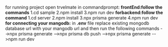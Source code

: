for running project open trvelmate in commandprompt:
**frontEnd:follow the commands**
1.cd sample
2.npm install
3.npm run dev
**forbackend:follow the command**
1.cd server
2.npm install
3.npx prisma generate
4.npm run dev
**for connecting your mangodb:**
in **.env** file replace existing mongodb database url with your mangodb url
and then run the following commands
-->npx prisma generate
-->npx prisma db push
-->npx prisma generate
-->npm run dev
